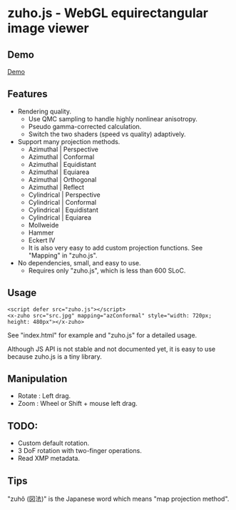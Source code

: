# zuho.js - WebGL equirectangular image viewer

## Demo

[Demo](https://mimosa-pudica.net/zuho/)

## Features

- Rendering quality.
	- Use QMC sampling to handle highly nonlinear anisotropy.
	- Pseudo gamma-corrected calculation.
	- Switch the two shaders (speed vs quality) adaptively.
- Support many projection methods.
	- Azimuthal | Perspective
	- Azimuthal | Conformal
	- Azimuthal | Equidistant
	- Azimuthal | Equiarea
	- Azimuthal | Orthogonal
	- Azimuthal | Reflect
	- Cylindrical | Perspective
	- Cylindrical | Conformal
	- Cylindrical | Equidistant
	- Cylindrical | Equiarea
	- Mollweide
	- Hammer
	- Eckert IV
	- It is also very easy to add custom projection functions.  See
	  "Mapping" in "zuho.js".
- No dependencies, small, and easy to use.
	- Requires only "zuho.js", which is less than 600 SLoC.

## Usage

	<script defer src="zuho.js"></script>
	<x-zuho src="src.jpg" mapping="azConformal" style="width: 720px; height: 480px"></x-zuho>

See "index.html" for example and "zuho.js" for a detailed usage.

Although JS API is not stable and not documented yet, it is easy to use because
zuho.js is a tiny library.

## Manipulation

- Rotate : Left drag.
- Zoom : Wheel or Shift + mouse left drag.

## TODO:

- Custom default rotation.
- 3 DoF rotation with two-finger operations.
- Read XMP metadata.

## Tips

"zuhô (図法)" is the Japanese word which means "map projection method".

